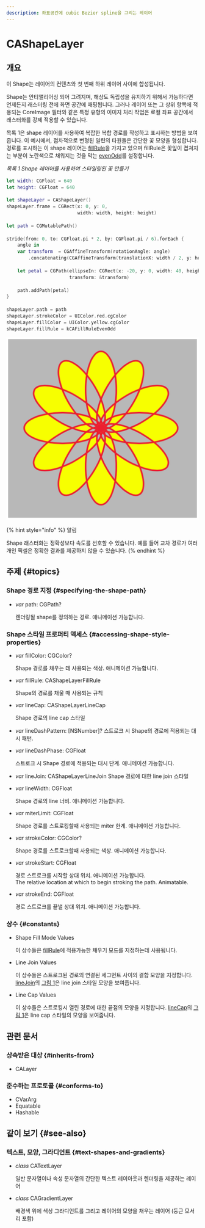 ```yaml
---
description: 좌표공간에 cubic Bezier spline을 그리는 레이어
---
```


# CAShapeLayer

## 개요

이 Shape는 레이어의 컨텐츠와 첫 번째 하위 레이어 사이에 합성됩니다.

Shape는 안티앨리어싱 되어 그려지며, 해상도 독립성을 유지하기 위해서 가능하다면 언제든지 래스터링 전에 화면 공간에 매핑됩니다. 그러나 레이어 또는 그 상위 항목에 적용되는 CoreImage 필터와 같은 특정 유형의 이미지 처리 작업은 로컬 좌표 공간에서 래스터화를 강제 적용할 수 있습니다.

목록 1은 shape 레이어를 사용하여 복잡한 복합 경로를 작성하고 표시하는 방법을 보여줍니다. 이 예시에서, 점차적으로 변형된 일련의 타원들은 간단한 꽃 모양을 형성합니다. 경로를 표시하는 이 shape 레이어는 [fillRule](../../etc/not-found.md)을 가지고 있으며 fillRule은 꽃잎이 겹쳐지는 부분이 노란색으로 채워지는 것을 막는 [evenOdd](../../etc/not-found.md)를 설정합니다.

_목록 1 Shape 레이어를 사용하여 스타일링된 꽃 만들기_

```swift
let width: CGFloat = 640
let height: CGFloat = 640
     
let shapeLayer = CAShapeLayer()
shapeLayer.frame = CGRect(x: 0, y: 0,
                          width: width, height: height)
     
let path = CGMutablePath()
     
stride(from: 0, to: CGFloat.pi * 2, by: CGFloat.pi / 6).forEach {
    angle in 
    var transform  = CGAffineTransform(rotationAngle: angle)
        .concatenating(CGAffineTransform(translationX: width / 2, y: height / 2))
    
    let petal = CGPath(ellipseIn: CGRect(x: -20, y: 0, width: 40, height: 100),
                       transform: &transform)
    
    path.addPath(petal)
}
    
shapeLayer.path = path
shapeLayer.strokeColor = UIColor.red.cgColor
shapeLayer.fillColor = UIColor.yellow.cgColor
shapeLayer.fillRule = kCAFillRuleEvenOdd
```



![&#xADF8;&#xB9BC; 1 Shape &#xB808;&#xC774;&#xC5B4;&#xC5D0; &#xD45C;&#xC2DC;&#xB418;&#xB294; &#xBCF5;&#xD569; &#xACBD;&#xB85C;](../../.gitbook/assets/image%20%281%29.png)

{% hint style="info" %}
알림

Shape 래스터화는 정확성보다 속도를 선호할 수 있습니다. 예를 들어 교차 경로가 여러 개인 픽셀은 정확한 결과를 제공하지 않을 수 있습니다.
{% endhint %}

## 주제 {#topics}

### Shape 경로 지정 {#specifying-the-shape-path}

* _var_ path: CGPath?

  렌더링될 shape를 정의하는 경로. 애니메이션 가능합니다.

### Shape 스타일 프로퍼티 액세스 {#accessing-shape-style-properties}

* _var_ fillColor: CGColor?

  Shape 경로를 채우는 데 사용되는 색상. 애니메이션 가능합니다.

* _var_ fillRule: CAShapeLayerFillRule

  Shape의 경로를 채울 때 사용되는 규칙

* _var_ lineCap: CAShapeLayerLineCap

  Shape 경로의 line cap 스타일

* _var_ lineDashPattern: \[NSNumber\]? 스트로크 시 Shape의 경로에 적용되는 대시 패턴.
* _var_ lineDashPhase: CGFloat

  스트로크 시 Shape 경로에 적용되는 대시 단계. 애니메이션 가능합니다.

* _var_ lineJoin: CAShapeLayerLineJoin Shape 경로에 대한 line join 스타일
* _var_ lineWidth: CGFloat

  Shape 경로의 line 너비. 애니메이션 가능합니다.

* _var_ miterLimit: CGFloat

  Shape 경로를 스트로킹할때 사용되는 miter 한계. 애니메이션 가능합니다.

* _var_ strokeColor: CGColor?

  Shape 경로를 스트로크할때 사용되는 색상. 애니메이션 가능합니다.

* _var_ strokeStart: CGFloat

  경로 스트로크를 시작할 상대 위치. 애니메이션 가능합니다.  
  The relative location at which to begin stroking the path. Animatable.

* _var_ strokeEnd: CGFloat

  경로 스트로크를 끝낼 상대 위치. 애니메이션 가능합니다.

### 상수 {#constants}

* Shape Fill Mode Values

  이 상수들은 [fillRule](../../etc/not-found.md)에 적용가능한 채우기 모드를 지정하는데 사용됩니다.

* Line Join Values

  이 상수들은 스트로크된 경로의 연결된 세그먼트 사이의 결합 모양을 지정합니다. [lineJoin](../../etc/not-found.md)의 [그림 1](../../etc/not-found.md)은 line join 스타일 모양을 보여줍니다.

* Line Cap Values

  이 상수들은 스트로킹시 열린 경로에 대한 끝점의 모양을 지정합니다. [lineCap](../../etc/not-found.md)의 [그림 1](../../etc/not-found.md)은 line cap 스타일의 모양을 보여줍니다.

## 관련 문서

### 상속받은 대상 {#inherits-from}

* CALayer

### 준수하는 프로토콜 {#conforms-to}

* CVarArg
* Equatable
* Hashable

## 같이 보기 {#see-also}

### 텍스트, 모양, 그라디언트 {#text-shapes-and-gradients}

* _class_ CATextLayer

  일반 문자열이나 속성 문자열의 간단한 텍스트 레이아웃과 렌더링을 제공하는 레이어

* _class_ CAGradientLayer

  배경색 위에 색상 그라디언트를 그리고 레이어의 모양을 채우는 레이어 \(둥근 모서리 포함\)

